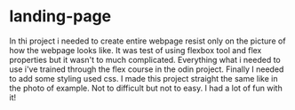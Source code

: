 # landing-page
In thi project i needed to create entire webpage resist only on the picture of how the webpage looks like. It was test of using flexbox tool and flex properties but it wasn't to much complicated. Everything what i needed to use i've trained through the flex course in the odin project. Finally I needed to add some styling used css. I made this project straight the same like in the photo of example. 
Not to difficult but not to easy. I had a lot of fun with it!
